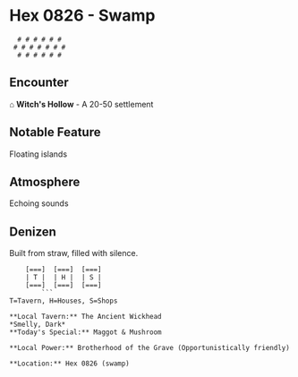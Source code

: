 # Hex 0826 - Swamp
```
  # # # # # #
 # # # # # # #
  # # # # # #
```

## Encounter

⌂ **Witch's Hollow** - A 20-50 settlement

## Notable Feature

Floating islands

## Atmosphere

Echoing sounds

## Denizen

Built from straw, filled with silence.

```
    [===]  [===]  [===]
    | T |  | H |  | S |
    [===]  [===]  [===]
        ```
T=Tavern, H=Houses, S=Shops

**Local Tavern:** The Ancient Wickhead
*Smelly, Dark*
**Today's Special:** Maggot & Mushroom

**Local Power:** Brotherhood of the Grave (Opportunistically friendly)

**Location:** Hex 0826 (swamp)
